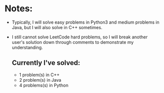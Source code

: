 # Notes: 
- Typically, I will solve easy problems in Python3 and medium problems in Java, but I will also solve in C++ sometimes. 
- I still cannot solve LeetCode hard problems, so I will break another user's solution down through comments to demonstrate my understanding.

  ## Currently I've solved:
  - 1 problem(s) in C++
  - 2 problem(s) in Java
  - 4 problems(s) in Python
